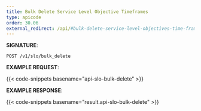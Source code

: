 ```yaml
---
title: Bulk Delete Service Level Objective Timeframes
type: apicode
order: 30.06
external_redirect: /api/#bulk-delete-service-level-objectives-time-frames
---
```


**SIGNATURE**:

`POST /v1/slo/bulk_delete`

**EXAMPLE REQUEST**:

{{< code-snippets basename="api-slo-bulk-delete" >}}

**EXAMPLE RESPONSE**:

{{< code-snippets basename="result.api-slo-bulk-delete" >}}
